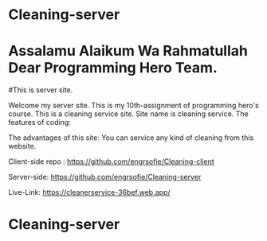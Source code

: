 # Cleaning-server

# Assalamu Alaikum Wa Rahmatullah Dear Programming Hero Team.
#This is server site.

Welcome my server site. This is my 10th-assignment of programming hero's course.
This is a cleaning service site. Site name is  cleaning service.
The features of coding:

The advantages of this site: You can service any kind of cleaning from this website.


Client-side repo : https://github.com/engrsofie/Cleaning-client

Server-side: https://github.com/engrsofie/Cleaning-server

Live-Link: https://cleanerservice-36bef.web.app/
# Cleaning-server
